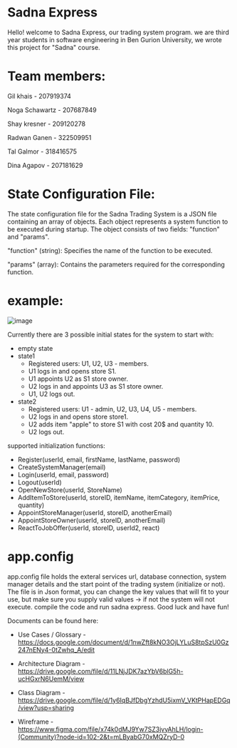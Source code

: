 # Sadna Express

Hello! welcome to Sadna Express, our trading system program.
we are third year students in software engineering in Ben Gurion University, we wrote this project for "Sadna" course.

# Team members:

Gil khais - 207919374

Noga Schawartz - 207687849

Shay kresner - 209120278

Radwan Ganen - 322509951

Tal Galmor - 318416575

Dina Agapov - 207181629


# State Configuration File:


The state configuration file for the Sadna Trading System is a JSON file containing an array of objects. Each object represents a system function to be executed during startup. The object consists of two fields: "function" and "params".

"function" (string): Specifies the name of the function to be executed.

"params" (array): Contains the parameters required for the corresponding function.

# example:
![image](https://github.com/Gil4390/Sadna/assets/76035272/75c7dc29-a937-4f2d-b57b-6fd3905e5bf0)

Currently there are 3 possible initial states for the system to start with:
<ul>
  <li> empty state </li>
  <li> state1 
    <ul> 
      <li> Registered users: U1, U2, U3 - members. </li>
      <li> U1 logs in and opens store S1. </li>
      <li> U1 appoints U2 as S1 store owner. </li>
      <li> U2 logs in and appoints U3 as S1 store owner. </li>
      <li> U1, U2 logs out. </li>
    </ul>
  </li>
    <li> state2
    <ul> 
      <li> Registered users: U1 - admin, U2, U3, U4, U5 - members. </li>
      <li> U2 logs in and opens store store1. </li>
      <li> U2 adds item "apple" to store S1 with cost 20$ and quantity 10. </li>
      <li> U2 logs out. </li>
    </ul>
  </li>
</ul>

supported initialization functions: 
- Register(userId, email, firstName, lastName, password)
- CreateSystemManager(email)
- Login(userId, email, password)
- Logout(userId)
- OpenNewStore(userId, StoreName)
- AddItemToStore(userId, storeID, itemName, itemCategory, itemPrice, quantity)
- AppointStoreManager(userId, storeID, anotherEmail)
- AppointStoreOwner(userId, storeID, anotherEmail)
- ReactToJobOffer(userId, storeID, userId2, react)

 # app.config
 
app.config file holds the exteral services url, database connection, system manager details and the start point of the trading system (initialize or not). 
The file is in Json format,  you can change the key values that will fit to your use, but make sure you supply valid values -> if not the system will not execute.
compile the code and run sadna express. Good luck and have fun!

Documents can be found here:
- Use Cases / Glossary - https://docs.google.com/document/d/1nwZft8kNO3OjLYLuS8tpSzU0Gz247nENy4-0tZwhq_A/edit

- Architecture Diagram - https://drive.google.com/file/d/11LNjJDK7azYbV6blG5h-ucHGxrN6UemM/view

- Class Diagram - https://drive.google.com/file/d/1y6IqBJfDbgYzhdU5ixmV_VKtPHapEDGq/view?usp=sharing

- Wireframe - https://www.figma.com/file/x74k0dMJ9Yw7SZ3jvyAhLH/login-(Community)?node-id=102-2&t=mLByabG70xMQZryD-0

